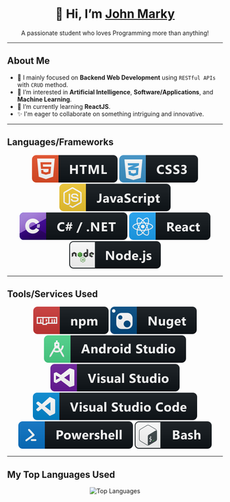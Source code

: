 <div align="center">

# 👋 Hi, I’m [John Marky](https://johnmarky-dev.netlify.app)

A passionate student who loves Programming more than anything!

</div>

---

## About Me
- 🎉 I mainly focused on **Backend Web Development** using `RESTful APIs` with `CRUD` method.
- 👀 I’m interested in **Artificial Intelligence**, **Software/Applications**, and **Machine Learning**.
- 🌱 I’m currently learning **ReactJS**.
- ✨ I'm eager to collaborate on something intriguing and innovative.

---

## Languages/Frameworks

<div align="center">

![HTML](https://raw.githubusercontent.com/MikeCodesDotNET/ColoredBadges/master/svg/dev/languages/html.svg)
![CSS3](https://raw.githubusercontent.com/MikeCodesDotNET/ColoredBadges/master/svg/dev/languages/css3.svg)
![JavaScript](https://raw.githubusercontent.com/MikeCodesDotNET/ColoredBadges/master/svg/dev/languages/js.svg)
![C# .NET](https://raw.githubusercontent.com/MikeCodesDotNET/ColoredBadges/master/svg/dev/languages/csharp_dotnet.svg)
![React](https://raw.githubusercontent.com/MikeCodesDotNET/ColoredBadges/master/svg/dev/frameworks/react.svg)
![Node.js](https://raw.githubusercontent.com/MikeCodesDotNET/ColoredBadges/master/svg/dev/frameworks/nodejs.svg)

</div>

---

## Tools/Services Used

<div align="center">

![NPM](https://raw.githubusercontent.com/MikeCodesDotNET/ColoredBadges/master/svg/dev/services/npm.svg)
![Nuget](https://raw.githubusercontent.com/MikeCodesDotNET/ColoredBadges/refs/heads/master/svg/dev/services/nuget.svg)
![Android Studio](https://raw.githubusercontent.com/MikeCodesDotNET/ColoredBadges/refs/heads/master/svg/dev/tools/android_studio.svg)
![Visual Studeo](https://raw.githubusercontent.com/MikeCodesDotNET/ColoredBadges/refs/heads/master/svg/dev/tools/visualstudio.svg)
![Visual Studio Code](https://raw.githubusercontent.com/MikeCodesDotNET/ColoredBadges/refs/heads/master/svg/dev/tools/visualstudio_code.svg)
![Powershell](https://raw.githubusercontent.com/MikeCodesDotNET/ColoredBadges/refs/heads/master/svg/dev/tools/powershell.svg)
![Bash](https://raw.githubusercontent.com/MikeCodesDotNET/ColoredBadges/refs/heads/master/svg/dev/tools/bash.svg)

</div>

---

## My Top Languages Used

<div align="center">

![Top Languages](https://github-readme-stats.vercel.app/api/top-langs/?username=johnmarky08&layout=compact&langs_count=10)

</div>
